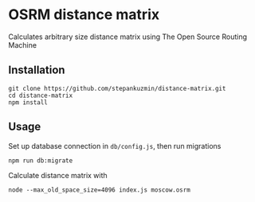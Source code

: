 # OSRM distance matrix

Calculates arbitrary size distance matrix using The Open Source Routing Machine

## Installation

```shell
git clone https://github.com/stepankuzmin/distance-matrix.git
cd distance-matrix
npm install
```

## Usage

Set up database connection in `db/config.js`, then run migrations

```shell
npm run db:migrate
```

Calculate distance matrix with

```shell
node --max_old_space_size=4096 index.js moscow.osrm
```
